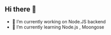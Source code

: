 ## Hi there 👋

- 🔭 I’m currently working on Node.JS backend
- 🌱 I’m currently learning Node.js , Moongose

